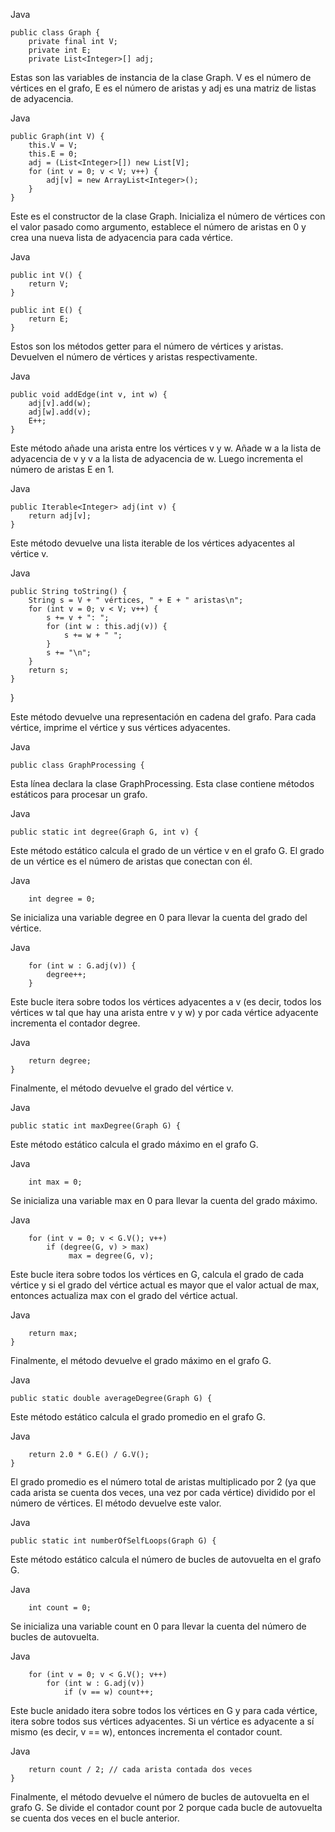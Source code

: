 Java

    public class Graph {
        private final int V;
        private int E;
        private List<Integer>[] adj;

Estas son las variables de instancia de la clase Graph. V es el número de vértices en el grafo, E es el número de aristas y adj es una matriz de listas de adyacencia.

Java

    public Graph(int V) {
        this.V = V;
        this.E = 0;
        adj = (List<Integer>[]) new List[V];
        for (int v = 0; v < V; v++) {
            adj[v] = new ArrayList<Integer>();
        }
    }

Este es el constructor de la clase Graph. Inicializa el número de vértices con el valor pasado como argumento, establece el número de aristas en 0 y crea una nueva lista de adyacencia para cada vértice.

Java

    public int V() {
        return V;
    }

    public int E() {
        return E;
    }

Estos son los métodos getter para el número de vértices y aristas. Devuelven el número de vértices y aristas respectivamente.

Java

    public void addEdge(int v, int w) {
        adj[v].add(w);
        adj[w].add(v);
        E++;
    }

Este método añade una arista entre los vértices v y w. Añade w a la lista de adyacencia de v y v a la lista de adyacencia de w. Luego incrementa el número de aristas E en 1.

Java

    public Iterable<Integer> adj(int v) {
        return adj[v];
    }

Este método devuelve una lista iterable de los vértices adyacentes al vértice v.

Java

    public String toString() {
        String s = V + " vértices, " + E + " aristas\n";
        for (int v = 0; v < V; v++) {
            s += v + ": ";
            for (int w : this.adj(v)) {
                s += w + " ";
            }
            s += "\n";
        }
        return s;
    }
}

Este método devuelve una representación en cadena del grafo. Para cada vértice, imprime el vértice y sus vértices adyacentes.




Java
 
    public class GraphProcessing {

Esta línea declara la clase GraphProcessing. Esta clase contiene métodos estáticos para procesar un grafo.

Java

    public static int degree(Graph G, int v) {
    
Este método estático calcula el grado de un vértice v en el grafo G. El grado de un vértice es el número de aristas que conectan con él.

Java

        int degree = 0;
        
Se inicializa una variable degree en 0 para llevar la cuenta del grado del vértice.

Java

        for (int w : G.adj(v)) {
            degree++;
        }
Este bucle itera sobre todos los vértices adyacentes a v (es decir, todos los vértices w tal que hay una arista entre v y w) y por cada vértice adyacente incrementa el contador degree.

Java

        return degree;
    }
Finalmente, el método devuelve el grado del vértice v.

Java

    public static int maxDegree(Graph G) {
Este método estático calcula el grado máximo en el grafo G.

Java

        int max = 0;
Se inicializa una variable max en 0 para llevar la cuenta del grado máximo.

Java

        for (int v = 0; v < G.V(); v++)
            if (degree(G, v) > max)
                 max = degree(G, v);
Este bucle itera sobre todos los vértices en G, calcula el grado de cada vértice y si el grado del vértice actual es mayor que el valor actual de max, entonces actualiza max con el grado del vértice actual.

Java

        return max;
    }
Finalmente, el método devuelve el grado máximo en el grafo G.

Java

    public static double averageDegree(Graph G) {
Este método estático calcula el grado promedio en el grafo G.

Java

        return 2.0 * G.E() / G.V();
    }
El grado promedio es el número total de aristas multiplicado por 2 (ya que cada arista se cuenta dos veces, una vez por cada vértice) dividido por el número de vértices. El método devuelve este valor.

Java

    public static int numberOfSelfLoops(Graph G) {
Este método estático calcula el número de bucles de autovuelta en el grafo G.

Java

        int count = 0;
Se inicializa una variable count en 0 para llevar la cuenta del número de bucles de autovuelta.

Java

        for (int v = 0; v < G.V(); v++)
            for (int w : G.adj(v))
                if (v == w) count++;
Este bucle anidado itera sobre todos los vértices en G y para cada vértice, itera sobre todos sus vértices adyacentes. Si un vértice es adyacente a sí mismo (es decir, v == w), entonces incrementa el contador count.

Java

        return count / 2; // cada arista contada dos veces
    }
Finalmente, el método devuelve el número de bucles de autovuelta en el grafo G. Se divide el contador count por 2 porque cada bucle de autovuelta se cuenta dos veces en el bucle anterior.
